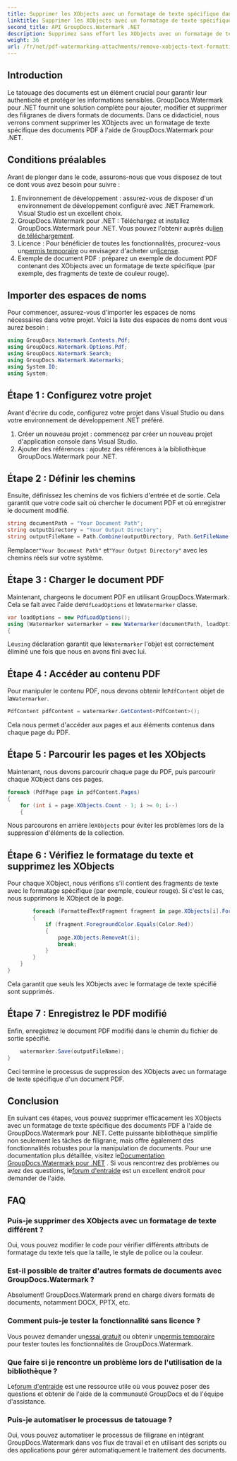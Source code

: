 ```yaml
---
title: Supprimer les XObjects avec un formatage de texte spécifique dans PDF
linktitle: Supprimer les XObjects avec un formatage de texte spécifique dans PDF
second_title: API GroupDocs.Watermark .NET
description: Supprimez sans effort les XObjects avec un formatage de texte spécifique des PDF à l'aide de GroupDocs.Watermark pour .NET. Suivez notre guide pour une manipulation transparente des documents.
weight: 36
url: /fr/net/pdf-watermarking-attachments/remove-xobjects-text-formatting-pdf/
---
```

## Introduction
Le tatouage des documents est un élément crucial pour garantir leur authenticité et protéger les informations sensibles. GroupDocs.Watermark pour .NET fournit une solution complète pour ajouter, modifier et supprimer des filigranes de divers formats de documents. Dans ce didacticiel, nous verrons comment supprimer les XObjects avec un formatage de texte spécifique des documents PDF à l'aide de GroupDocs.Watermark pour .NET.
## Conditions préalables
Avant de plonger dans le code, assurons-nous que vous disposez de tout ce dont vous avez besoin pour suivre :
1. Environnement de développement : assurez-vous de disposer d'un environnement de développement configuré avec .NET Framework. Visual Studio est un excellent choix.
2.  GroupDocs.Watermark pour .NET : Téléchargez et installez GroupDocs.Watermark pour .NET. Vous pouvez l'obtenir auprès du[lien de téléchargement](https://releases.groupdocs.com/Watermark/net/).
3.  Licence : Pour bénéficier de toutes les fonctionnalités, procurez-vous un[permis temporaire](https://purchase.groupdocs.com/temporary-Licence/) ou envisagez d'acheter un[license](https://purchase.groupdocs.com/buy).
4. Exemple de document PDF : préparez un exemple de document PDF contenant des XObjects avec un formatage de texte spécifique (par exemple, des fragments de texte de couleur rouge).

## Importer des espaces de noms
Pour commencer, assurez-vous d'importer les espaces de noms nécessaires dans votre projet. Voici la liste des espaces de noms dont vous aurez besoin :
```csharp
using GroupDocs.Watermark.Contents.Pdf;
using GroupDocs.Watermark.Options.Pdf;
using GroupDocs.Watermark.Search;
using GroupDocs.Watermark.Watermarks;
using System.IO;
using System;
```
## Étape 1 : Configurez votre projet
Avant d'écrire du code, configurez votre projet dans Visual Studio ou dans votre environnement de développement .NET préféré.
1. Créer un nouveau projet : commencez par créer un nouveau projet d'application console dans Visual Studio.
2. Ajouter des références : ajoutez des références à la bibliothèque GroupDocs.Watermark pour .NET.
## Étape 2 : Définir les chemins
Ensuite, définissez les chemins de vos fichiers d'entrée et de sortie. Cela garantit que votre code sait où chercher le document PDF et où enregistrer le document modifié.
```csharp
string documentPath = "Your Document Path";
string outputDirectory = "Your Output Directory";
string outputFileName = Path.Combine(outputDirectory, Path.GetFileName(documentPath));
```
 Remplacer`"Your Document Path"` et`"Your Output Directory"` avec les chemins réels sur votre système.
## Étape 3 : Charger le document PDF
 Maintenant, chargeons le document PDF en utilisant GroupDocs.Watermark. Cela se fait avec l'aide de`PdfLoadOptions` et le`Watermarker` classe.
```csharp
var loadOptions = new PdfLoadOptions();
using (Watermarker watermarker = new Watermarker(documentPath, loadOptions))
{
```
 Le`using` déclaration garantit que le`Watermarker` l'objet est correctement éliminé une fois que nous en avons fini avec lui.
## Étape 4 : Accéder au contenu PDF
 Pour manipuler le contenu PDF, nous devons obtenir le`PdfContent` objet de la`Watermarker`.
```csharp
PdfContent pdfContent = watermarker.GetContent<PdfContent>();
```
Cela nous permet d'accéder aux pages et aux éléments contenus dans chaque page du PDF.
## Étape 5 : Parcourir les pages et les XObjects
Maintenant, nous devons parcourir chaque page du PDF, puis parcourir chaque XObject dans ces pages.
```csharp
foreach (PdfPage page in pdfContent.Pages)
{
    for (int i = page.XObjects.Count - 1; i >= 0; i--)
    {
```
 Nous parcourons en arrière le`XObjects` pour éviter les problèmes lors de la suppression d'éléments de la collection.
## Étape 6 : Vérifiez le formatage du texte et supprimez les XObjects
Pour chaque XObject, nous vérifions s'il contient des fragments de texte avec le formatage spécifique (par exemple, couleur rouge). Si c'est le cas, nous supprimons le XObject de la page.
```csharp
        foreach (FormattedTextFragment fragment in page.XObjects[i].FormattedTextFragments)
        {
            if (fragment.ForegroundColor.Equals(Color.Red))
            {
                page.XObjects.RemoveAt(i);
                break;
            }
        }
    }
}
```
Cela garantit que seuls les XObjects avec le formatage de texte spécifié sont supprimés.
## Étape 7 : Enregistrez le PDF modifié
Enfin, enregistrez le document PDF modifié dans le chemin du fichier de sortie spécifié.
```csharp
    watermarker.Save(outputFileName);
}
```
Ceci termine le processus de suppression des XObjects avec un formatage de texte spécifique d'un document PDF.

## Conclusion
En suivant ces étapes, vous pouvez supprimer efficacement les XObjects avec un formatage de texte spécifique des documents PDF à l'aide de GroupDocs.Watermark pour .NET. Cette puissante bibliothèque simplifie non seulement les tâches de filigrane, mais offre également des fonctionnalités robustes pour la manipulation de documents. Pour une documentation plus détaillée, visitez le[Documentation GroupDocs.Watermark pour .NET](https://tutorials.groupdocs.com/Watermark/net/) . Si vous rencontrez des problèmes ou avez des questions, le[forum d'entraide](https://forum.groupdocs.com/c/watermark/19) est un excellent endroit pour demander de l'aide.
## FAQ
### Puis-je supprimer des XObjects avec un formatage de texte différent ?
Oui, vous pouvez modifier le code pour vérifier différents attributs de formatage du texte tels que la taille, le style de police ou la couleur.
### Est-il possible de traiter d'autres formats de documents avec GroupDocs.Watermark ?
Absolument! GroupDocs.Watermark prend en charge divers formats de documents, notamment DOCX, PPTX, etc.
### Comment puis-je tester la fonctionnalité sans licence ?
 Vous pouvez demander un[essai gratuit](https://releases.groupdocs.com/) ou obtenir un[permis temporaire](https://purchase.groupdocs.com/temporary-license/) pour tester toutes les fonctionnalités de GroupDocs.Watermark.
### Que faire si je rencontre un problème lors de l'utilisation de la bibliothèque ?
 Le[forum d'entraide](https://forum.groupdocs.com/c/watermark/19) est une ressource utile où vous pouvez poser des questions et obtenir de l'aide de la communauté GroupDocs et de l'équipe d'assistance.
### Puis-je automatiser le processus de tatouage ?
Oui, vous pouvez automatiser le processus de filigrane en intégrant GroupDocs.Watermark dans vos flux de travail et en utilisant des scripts ou des applications pour gérer automatiquement le traitement des documents.
